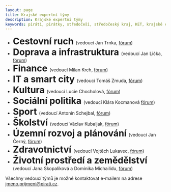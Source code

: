 ```yaml
---
layout: page
title: Krajské expertní týmy
description: Krajské expertní týmy
keywords: piráti, pirátky, středočeši, středočeský kraj, KET, krajské expertní týmy
---
```


* <span style="font-size:200%;font-weight:bold;">Cestovní ruch </span> (vedoucí Jan Trnka, [fórum](https://forum.pirati.cz/viewforum.php?f=1276))
* <span style="font-size:200%;font-weight:bold;">Doprava a infrastruktura </span> (vedoucí Jan Lička, [fórum](https://forum.pirati.cz/viewforum.php?f=1277))
* <span style="font-size:200%;font-weight:bold;">Finance </span> (vedoucí Milan Krch, [fórum](https://forum.pirati.cz/viewforum.php?f=1278))
* <span style="font-size:200%;font-weight:bold;">IT a smart city </span> (vedoucí Tomáš Zmuda, [fórum](https://forum.pirati.cz/viewforum.php?f=1279))
* <span style="font-size:200%;font-weight:bold;">Kultura </span> (vedoucí Lucie Chocholová, [fórum](https://forum.pirati.cz/viewforum.php?f=1281))
* <span style="font-size:200%;font-weight:bold;">Sociální politika </span> (vedoucí Klára Kocmanová [fórum](https://forum.pirati.cz/viewforum.php?f=1283))
* <span style="font-size:200%;font-weight:bold;">Sport </span> (vedoucí Antonín Schejbal, [fórum](https://forum.pirati.cz/viewforum.php?f=1284))
* <span style="font-size:200%;font-weight:bold;">Školství </span> (vedoucí Václav Kubaljak, [fórum](https://forum.pirati.cz/viewforum.php?f=1285))
* <span style="font-size:200%;font-weight:bold;">Územní rozvoj a plánování </span> (vedoucí Jan Černý, [fórum](https://forum.pirati.cz/viewforum.php?f=1286))
* <span style="font-size:200%;font-weight:bold;">Zdravotnictví </span> (vedoucí Vojtěch Lukavec, [fórum](https://forum.pirati.cz/viewforum.php?f=1287))
* <span style="font-size:200%;font-weight:bold;">Životní prostředí a zemědělství </span> (vedoucí Jana Skopalíková a Dominika Michailidu, [fórum](https://forum.pirati.cz/viewforum.php?f=1288))

Všechny vedoucí týmů je možné kontaktovat e-mailem na adrese jmeno.prijmeni@pirati.cz.
